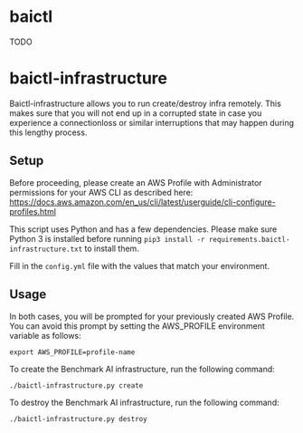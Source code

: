 <!---
  Copyright 2019 Amazon.com, Inc. or its affiliates. All Rights Reserved.

  Licensed under the Apache License, Version 2.0 (the "License").
  You may not use this file except in compliance with the License.
  A copy of the License is located at

      http://www.apache.org/licenses/LICENSE-2.0

  or in the "license" file accompanying this file. This file is distributed
  on an "AS IS" BASIS, WITHOUT WARRANTIES OR CONDITIONS OF ANY KIND, either
  express or implied. See the License for the specific language governing
  permissions and limitations under the License.
-->
# baictl

TODO


# baictl-infrastructure
Baictl-infrastructure allows you to run create/destroy infra remotely. This makes sure that you will not end up in a corrupted state in case you experience a connectionloss or similar interruptions that may happen during this lengthy process.

## Setup

Before proceeding, please create an AWS Profile with Administrator permissions for your AWS CLI as described here: https://docs.aws.amazon.com/en_us/cli/latest/userguide/cli-configure-profiles.html

This script uses Python and has a few dependencies. Please make sure Python 3 is installed before running ```pip3 install -r requirements.baictl-infrastructure.txt``` to install them.

Fill in the ```config.yml``` file with the values that match your environment.

## Usage
In both cases, you will be prompted for your previously created AWS Profile. You can avoid this prompt by setting the AWS_PROFILE environment variable as follows:
```
export AWS_PROFILE=profile-name
```

To create the Benchmark AI infrastructure, run the following command:
```
./baictl-infrastructure.py create
```


To destroy the Benchmark AI infrastructure, run the following command:
```
./baictl-infrastructure.py destroy
```
